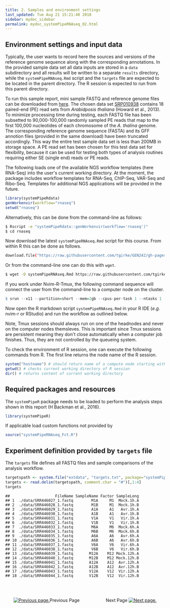 ```yaml
---
title: 2. Samples and environment settings
last_updated: Tue Aug 21 15:21:40 2018
sidebar: mydoc_sidebar
permalink: mydoc_systemPipeRNAseq_02.html
---
```


## Environment settings and input data

Typically, the user wants to record here the sources and versions of the
reference genome sequence along with the corresponding annotations. In
the provided sample data set all data inputs are stored in a `data`
subdirectory and all results will be written to a separate `results` directory,
while the `systemPipeRNAseq.Rmd` script and the `targets` file are expected to be located in the parent
directory. The R session is expected to run from this parent directory.

To run this sample report, mini sample FASTQ and reference genome files
can be downloaded from
[here](http://biocluster.ucr.edu/~tgirke/projects/systemPipeR_test_data.zip).
The chosen data set [SRP010938](http://www.ncbi.nlm.nih.gov/sra/?term=SRP010938)
contains 18 paired-end (PE) read sets from *Arabidposis thaliana*
(Howard et al., 2013). To minimize processing time during testing, each FASTQ
file has been subsetted to 90,000-100,000 randomly sampled PE reads that
map to the first 100,000 nucleotides of each chromosome of the *A.
thalina* genome. The corresponding reference genome sequence (FASTA) and
its GFF annotion files (provided in the same download) have been
truncated accordingly. This way the entire test sample data set is less
than 200MB in storage space. A PE read set has been chosen for this test
data set for flexibility, because it can be used for testing both types
of analysis routines requiring either SE (single end) reads or PE reads.

The following loads one of the available NGS workflow templates (here RNA-Seq)
into the user's current working directory. At the moment, the package includes
workflow templates for RNA-Seq, ChIP-Seq, VAR-Seq and Ribo-Seq. Templates for
additional NGS applications will be provided in the future.


```r
library(systemPipeRdata)
genWorkenvir(workflow="rnaseq")
setwd("rnaseq")
```

Alternatively, this can be done from the command-line as follows:


```sh
$ Rscript -e "systemPipeRdata::genWorkenvir(workflow='rnaseq')"
$ cd rnaseq
```

Now download the latest `systemPipeRNAseq.Rmd` script for this course. From
within R this can be done as follows.


```sh
download.file("https://raw.githubusercontent.com/tgirke/GEN242/gh-pages/_vignettes/11_RNAseqWorkflow/systemPipeRNAseq.Rmd", "systemPipeRNAseq.Rmd")
```

Or from the command-line one can do this with `wget`.

```sh
$ wget -O systemPipeRNAseq.Rmd https://raw.githubusercontent.com/tgirke/GEN242/gh-pages/_vignettes/11_RNAseqWorkflow/systemPipeRNAseq.Rmd
```

If you work under Nvim-R-Tmux, the following command sequence will connect the user from the command-line
to a computer node on the cluster. 


```r
$ srun --x11 --partition=short --mem=2gb --cpus-per-task 1 --ntasks 1 --time 2:00:00 --pty bash -l
```

Now open the R markdown script `systemPipeRNAseq.Rmd` in your R IDE (_e.g._
nvim-r or RStudio) and run the workflow as outlined below. 


Note, Tmux sessions should always run on one of the headnodes and never on the computer nodes themsleves.
This is important since Tmux sessions are persistent meaning they don't close automatically when a computer 
job finishes. Thus, they are not controlled by the queueing system. 

To check the environment of R session, one can execute the following commands from R. The first line
returns the node name of the R session.


```r
system("hostname") # should return name of a compute node starting with i or c 
getwd() # checks current working directory of R session
dir() # returns content of current working directory
```

## Required packages and resources

The `systemPipeR` package needs to be loaded to perform the analysis steps shown in
this report (H Backman et al., 2016).


```r
library(systemPipeR)
```

If applicable load custom functions not provided by


```r
source("systemPipeRNAseq_Fct.R")
```
## Experiment definition provided by `targets` file

The `targets` file defines all FASTQ files and sample
comparisons of the analysis workflow.


```r
targetspath <- system.file("extdata", "targets.txt", package="systemPipeR")
targets <- read.delim(targetspath, comment.char = "#")[,1:4]
targets
```

```
##                    FileName SampleName Factor SampleLong
## 1  ./data/SRR446027_1.fastq        M1A     M1  Mock.1h.A
## 2  ./data/SRR446028_1.fastq        M1B     M1  Mock.1h.B
## 3  ./data/SRR446029_1.fastq        A1A     A1   Avr.1h.A
## 4  ./data/SRR446030_1.fastq        A1B     A1   Avr.1h.B
## 5  ./data/SRR446031_1.fastq        V1A     V1   Vir.1h.A
## 6  ./data/SRR446032_1.fastq        V1B     V1   Vir.1h.B
## 7  ./data/SRR446033_1.fastq        M6A     M6  Mock.6h.A
## 8  ./data/SRR446034_1.fastq        M6B     M6  Mock.6h.B
## 9  ./data/SRR446035_1.fastq        A6A     A6   Avr.6h.A
## 10 ./data/SRR446036_1.fastq        A6B     A6   Avr.6h.B
## 11 ./data/SRR446037_1.fastq        V6A     V6   Vir.6h.A
## 12 ./data/SRR446038_1.fastq        V6B     V6   Vir.6h.B
## 13 ./data/SRR446039_1.fastq       M12A    M12 Mock.12h.A
## 14 ./data/SRR446040_1.fastq       M12B    M12 Mock.12h.B
## 15 ./data/SRR446041_1.fastq       A12A    A12  Avr.12h.A
## 16 ./data/SRR446042_1.fastq       A12B    A12  Avr.12h.B
## 17 ./data/SRR446043_1.fastq       V12A    V12  Vir.12h.A
## 18 ./data/SRR446044_1.fastq       V12B    V12  Vir.12h.B
```

<br><br><center><a href="mydoc_systemPipeRNAseq_01.html"><img src="images/left_arrow.png" alt="Previous page."></a>Previous Page &nbsp; &nbsp; &nbsp; &nbsp; &nbsp; &nbsp; &nbsp; &nbsp; &nbsp; &nbsp; Next Page
<a href="mydoc_systemPipeRNAseq_03.html"><img src="images/right_arrow.png" alt="Next page."></a></center>
